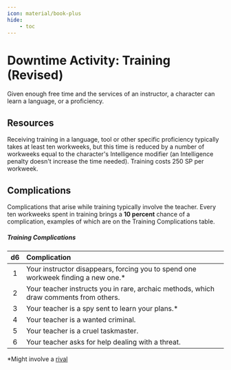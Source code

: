 ```yaml
---
icon: material/book-plus
hide:
    - toc
---
```


# Downtime Activity: Training (Revised)

Given enough free time and the services of an instructor, a character can learn a language, or a proficiency.

## Resources

Receiving training in a language, tool or other specific proficiency typically takes at least ten workweeks, but this time is reduced by a number of workweeks equal to the character's Intelligence modifier (an Intelligence penalty doesn't increase the time needed). Training costs 250 SP per workweek.

## Complications

Complications that arise while training typically involve the teacher. Every ten workweeks spent in training brings a **10 percent** chance of a complication, examples of which are on the Training Complications table.

##### Training Complications

| d6 | Complication |
|:---:|:---|
| 1 | Your instructor disappears, forcing you to spend one workweek finding a new one.* |
| 2 | Your teacher instructs you in rare, archaic methods, which draw comments from others. |
| 3 | Your teacher is a spy sent to learn your plans.* |
| 4 | Your teacher is a wanted criminal. |
| 5 | Your teacher is a cruel taskmaster. |
| 6 | Your teacher asks for help dealing with a threat. |

*Might involve a [rival]

[rival]: index.md#rivals
